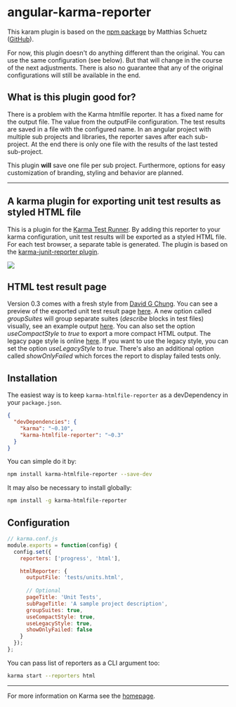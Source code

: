 angular-karma-reporter
=======================

This karam plugin is based on the [npm package](https://www.npmjs.com/package/karma-htmlfile-reporter) by Matthias Schuetz ([GitHub](https://github.com/matthias-schuetz/karma-htmlfile-reporter)).

For now, this plugin doesn't do anything different than the original. You can use the same configuration (see below).
But that will change in the course of the next adjustments.
There is also no guarantee that any of the original configurations will still be available in the end.

## What is this plugin good for?
There is a problem with the Karma htmlfile reporter.
It has a fixed name for the output file. The value from the outputFile configuration.
The test results are saved in a file with the configured name.
In an angular project with multiple sub projects and libraries, the reporter saves after each sub-project.
At the end there is only one file with the results of the last tested sub-project.

This plugin **will** save one file per sub project.
Furthermore, options for easy customization of branding, styling and behavior are planned.

---

## A karma plugin for exporting unit test results as styled HTML file

This is a plugin for the [Karma Test Runner]. By adding this reporter to your karma configuration, unit test results will be exported as a styled HTML file. For each test browser, a separate table is generated. The plugin is  based on the [karma-junit-reporter plugin].

<img src="http://matthias-schuetz.github.io/karma-htmlfile-reporter/karma-htmlfile-reporter.png?2" />

## HTML test result page
Version 0.3 comes with a fresh style from [David G Chung](https://github.com/davidc4747). You can see a preview of the exported unit test result page [here](http://matthias-schuetz.github.io/karma-htmlfile-reporter/units.html). A new option called *groupSuites* will group separate suites (*describe* blocks in test files) visually, see an example output [here](http://matthias-schuetz.github.io/karma-htmlfile-reporter/units_groups.html). You can also set the option *useCompactStyle* to *true* to export a more compact HTML output. The legacy page style is online [here](http://matthias-schuetz.github.io/karma-htmlfile-reporter/units_legacy.html). If you want to use the legacy style, you can set the option *useLegacyStyle* to *true*. There's also an additional option called *showOnlyFailed* which forces the report to display failed tests only.

## Installation

The easiest way is to keep `karma-htmlfile-reporter` as a devDependency in your `package.json`.
```json
{
  "devDependencies": {
    "karma": "~0.10",
    "karma-htmlfile-reporter": "~0.3"
  }
}
```

You can simple do it by:
```bash
npm install karma-htmlfile-reporter --save-dev
```

It may also be necessary to install globally:
```bash
npm install -g karma-htmlfile-reporter
```

## Configuration
```js
// karma.conf.js
module.exports = function(config) {
  config.set({
    reporters: ['progress', 'html'],

    htmlReporter: {
      outputFile: 'tests/units.html',
			
      // Optional
      pageTitle: 'Unit Tests',
      subPageTitle: 'A sample project description',
      groupSuites: true,
      useCompactStyle: true,
      useLegacyStyle: true,
      showOnlyFailed: false
    }
  });
};
```

You can pass list of reporters as a CLI argument too:
```bash
karma start --reporters html
```

----

For more information on Karma see the [homepage].

[Karma Test Runner]: https://github.com/karma-runner/karma
[karma-junit-reporter plugin]: https://github.com/karma-runner/karma-junit-reporter
[homepage]: http://karma-runner.github.com